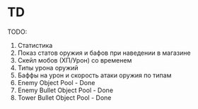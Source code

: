# TD
TODO:
1) Статистика
2) Показ статов оружия и бафов при наведении в магазине
3) Скейл мобов (ХП/Урон) со временем
4) Типы урона оружий
5) Баффы на урон и скорость атаки оружия по типам
6) Enemy Object Pool - Done
7) Enemy Bullet Object Pool - Done
8) Tower Bullet Object Pool - Done
   
